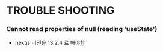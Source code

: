 # TROUBLE SHOOTING

### Cannot read properties of null (reading 'useState')  
- nextjs 버전을 13.2.4 로 해야함